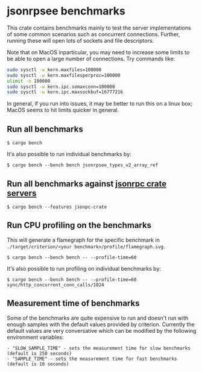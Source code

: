 # jsonrpsee benchmarks

This crate contains benchmarks mainly to test the server implementations of some common scenarios such as concurrent connections.
Further, running these will open lots of sockets and file descriptors.

Note that on MacOS inparticular, you may need to increase some limits to be
able to open a large number of connections. Try commands like:

```sh
sudo sysctl -w kern.maxfiles=100000
sudo sysctl -w kern.maxfilesperproc=100000
ulimit -n 100000
sudo sysctl -w kern.ipc.somaxconn=100000
sudo sysctl -w kern.ipc.maxsockbuf=16777216
```

In general, if you run into issues, it may be better to run this on a linux
box; MacOS seems to hit limits quicker in general.

## Run all benchmarks

`$ cargo bench`

It's also possible to run individual benchmarks by:

`$ cargo bench --bench bench jsonrpsee_types_v2_array_ref`

## Run all benchmarks against [jsonrpc crate servers](https://github.com/paritytech/jsonrpc/)

`$ cargo bench --features jsonpc-crate`

## Run CPU profiling on the benchmarks

This will generate a flamegraph for the specific benchmark in `./target/criterion/<your benchmark>/profile/flamegraph.svg`.

`$ cargo bench --bench bench -- --profile-time=60`

It's also possible to run profiling on individual benchmarks by:

`$ cargo bench --bench bench -- --profile-time=60 sync/http_concurrent_conn_calls/1024`

## Measurement time of benchmarks

Some of the benchmarks are quite expensive to run and doesn't run with enough samples with the default values
provided by criterion. Currently the default values are very conversative which can be modified by the following environment variables:

    - "SLOW_SAMPLE_TIME" - sets the measurement time for slow benchmarks (default is 250 seconds)
    - "SAMPLE_TIME" - sets the measurement time for fast benchmarks (default is 10 seconds)